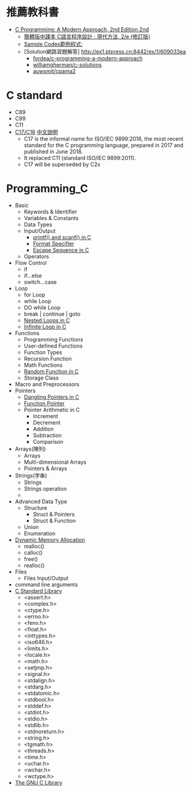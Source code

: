# 推薦教科書
- [C Programming: A Modern Approach, 2nd Edition 2nd](http://knking.com/books/c2/index.html)
  - [簡體版中譯本 C語言程序設計 : 現代方法, 2/e (修訂版) ](https://www.tenlong.com.tw/products/9787115565198?list_name=srh) 
  - [Sample Codes範例程式:](http://knking.com/books/c2/programs/index.html)
  - [Solution網路習題解答] http://ex1.ptpress.cn:8442/ex/1/609033ea
    - [fordea/c-programming-a-modern-approach](https://github.com/fordea/c-programming-a-modern-approach)  
    - [williamgherman/c-solutions](https://github.com/williamgherman/c-solutions)
    - [auwsmit/cpama2](https://github.com/auwsmit/cpama2)

# C standard
- C89
- C99
- C11
- [C17/C18](https://en.wikipedia.org/wiki/C17_(C_standard_revision))  [中文說明](https://zh.wikipedia.org/zh-tw/C18_(C%E8%AF%AD%E8%A8%80%E6%A0%87%E5%87%86))
  - C17 is the informal name for ISO/IEC 9899:2018, the most recent standard for the C programming language, prepared in 2017 and published in June 2018. 
  - It replaced C11 (standard ISO/IEC 9899:2011).
  - C17 will be superseded by C2x 

# Programming_C

- Basic  
  - Keywords & Identifier
  - Variables & Constants
  - Data Types
  - Input/Output 
    - [printf() and scanf() in C](https://www.javatpoint.com/printf-scanf) 
    - [Format Specifier](https://www.javatpoint.com/c-format-specifier)
    - [Escape Sequence in C](https://www.javatpoint.com/escape-sequence-in-c)
  - Operators
- Flow Control
  - if
  - if...else
  - switch...case
- Loop
  - for Loop
  - while Loop
  - DO while Loop
  - break | continue | goto 
  - [Nested Loops in C](https://www.javatpoint.com/nested-loops-in-c)
  - [Infinite Loop in C](https://www.javatpoint.com/infinite-loop-in-c)
- Functions
  - Programming Functions
  - User-defined Functions
  - Function Types
  - Recursion Function
  - Math Functions
  - [Random Function in C](https://www.javatpoint.com/random-function-in-c)
  - Storage Class
- Macro and Preprocessors
- Pointers
  - [Dangling Pointers in C](https://www.javatpoint.com/dangling-pointers-in-c)
  - [Function Pointer](https://www.javatpoint.com/c-function-pointer)
  - Pointer Arithmetic in C
    - Increment
    - Decrement
    - Addition
    - Subtraction
    - Comparison
- Arrays(陣列)
  - Arrays
  - Multi-dimensional Arrays 
  - Pointers & Arrays
- Strings(字串)
  - Strings
  - Strings operation
  - 
- Advanced Data Type
  - Structure 
    - Struct & Pointers
    - Struct & Function
  - Union
  - Enumeration
- [Dynamic Memory Allocation](https://www.geeksforgeeks.org/dynamic-memory-allocation-in-c-using-malloc-calloc-free-and-realloc/)
  - malloc()
  - calloc()
  - free() 
  - realloc() 
- Files
  - Files Input/Output
- command line arguments
- [C Standard Library](https://en.wikipedia.org/wiki/C_standard_library)
  - <assert.h>		
  - <complex.h>	
  - <ctype.h>	
  - <errno.h>		
  - <fenv.h>
  - <float.h>
  - <inttypes.h>
  - <iso646.h>
  - <limits.h>
  - <locale.h>
  - <math.h>
  - <setjmp.h>
  - <signal.h>
  - <stdalign.h>
  - <stdarg.h>
  - <stdatomic.h>
  - <stdbool.h>
  - <stddef.h>
  - <stdint.h>
  - <stdio.h>
  - <stdlib.h>
  - <stdnoreturn.h>
  - <string.h>
  - <tgmath.h>
  - <threads.h>	
  - <time.h>
  - <uchar.h>
  - <wchar.h>
  - <wctype.h>
- [The GNU C Library](https://www.gnu.org/software/libc/) 
